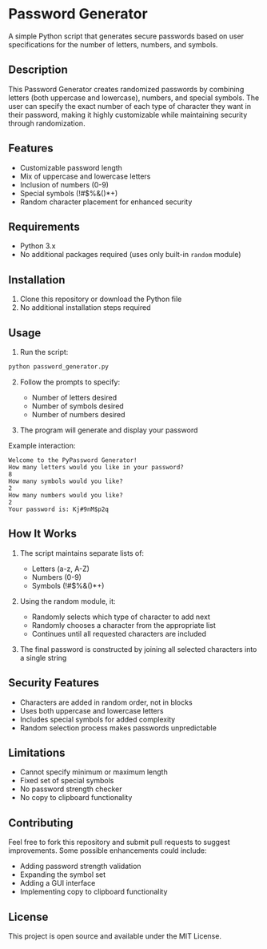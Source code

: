 # Password Generator

A simple Python script that generates secure passwords based on user specifications for the number of letters, numbers, and symbols.

## Description

This Password Generator creates randomized passwords by combining letters (both uppercase and lowercase), numbers, and special symbols. The user can specify the exact number of each type of character they want in their password, making it highly customizable while maintaining security through randomization.

## Features

- Customizable password length
- Mix of uppercase and lowercase letters
- Inclusion of numbers (0-9)
- Special symbols (!#$%&()*+)
- Random character placement for enhanced security

## Requirements

- Python 3.x
- No additional packages required (uses only built-in `random` module)

## Installation

1. Clone this repository or download the Python file
2. No additional installation steps required

## Usage

1. Run the script:
```bash
python password_generator.py
```

2. Follow the prompts to specify:
   - Number of letters desired
   - Number of symbols desired
   - Number of numbers desired

3. The program will generate and display your password

Example interaction:
```
Welcome to the PyPassword Generator!
How many letters would you like in your password?
8
How many symbols would you like?
2
How many numbers would you like?
2
Your password is: Kj#9nM$p2q
```

## How It Works

1. The script maintains separate lists of:
   - Letters (a-z, A-Z)
   - Numbers (0-9)
   - Symbols (!#$%&()*+)

2. Using the random module, it:
   - Randomly selects which type of character to add next
   - Randomly chooses a character from the appropriate list
   - Continues until all requested characters are included

3. The final password is constructed by joining all selected characters into a single string

## Security Features

- Characters are added in random order, not in blocks
- Uses both uppercase and lowercase letters
- Includes special symbols for added complexity
- Random selection process makes passwords unpredictable

## Limitations

- Cannot specify minimum or maximum length
- Fixed set of special symbols
- No password strength checker
- No copy to clipboard functionality

## Contributing

Feel free to fork this repository and submit pull requests to suggest improvements. Some possible enhancements could include:
- Adding password strength validation
- Expanding the symbol set
- Adding a GUI interface
- Implementing copy to clipboard functionality

## License

This project is open source and available under the MIT License.
